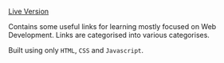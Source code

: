[Live Version](https://aloktakshak.github.io/Learning)

Contains some useful links for learning mostly focused on Web Development. Links are categorised into various categorises.

Built using only `HTML`, `CSS` and `Javascript`.